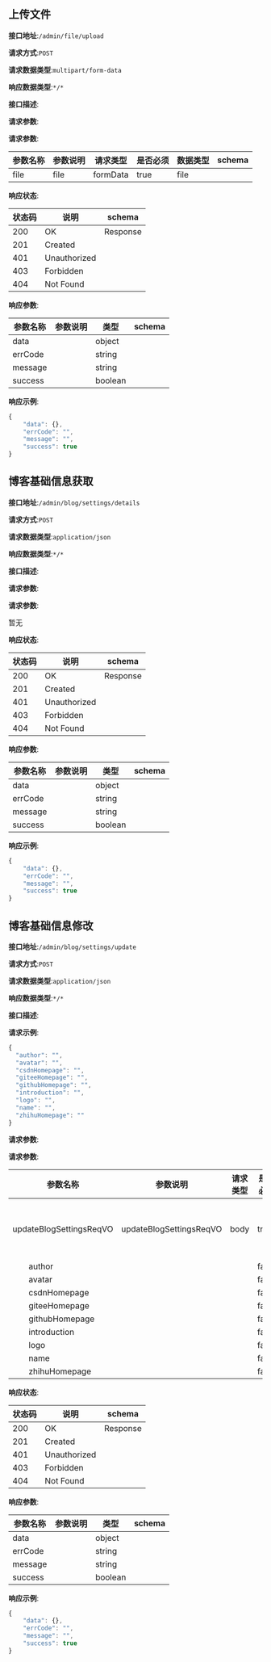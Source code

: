 

## 上传文件


**接口地址**:`/admin/file/upload`


**请求方式**:`POST`


**请求数据类型**:`multipart/form-data`


**响应数据类型**:`*/*`


**接口描述**:


**请求参数**:


**请求参数**:


| 参数名称 | 参数说明 | 请求类型    | 是否必须 | 数据类型 | schema |
| -------- | -------- | ----- | -------- | -------- | ------ |
|file|file|formData|true|file||


**响应状态**:


| 状态码 | 说明 | schema |
| -------- | -------- | ----- | 
|200|OK|Response|
|201|Created||
|401|Unauthorized||
|403|Forbidden||
|404|Not Found||


**响应参数**:


| 参数名称 | 参数说明 | 类型 | schema |
| -------- | -------- | ----- |----- | 
|data||object||
|errCode||string||
|message||string||
|success||boolean||


**响应示例**:
```javascript
{
	"data": {},
	"errCode": "",
	"message": "",
	"success": true
}
```



## 博客基础信息获取


**接口地址**:`/admin/blog/settings/details`


**请求方式**:`POST`


**请求数据类型**:`application/json`


**响应数据类型**:`*/*`


**接口描述**:


**请求参数**:


**请求参数**:


暂无


**响应状态**:


| 状态码 | 说明 | schema |
| -------- | -------- | ----- | 
|200|OK|Response|
|201|Created||
|401|Unauthorized||
|403|Forbidden||
|404|Not Found||


**响应参数**:


| 参数名称 | 参数说明 | 类型 | schema |
| -------- | -------- | ----- |----- | 
|data||object||
|errCode||string||
|message||string||
|success||boolean||


**响应示例**:
```javascript
{
	"data": {},
	"errCode": "",
	"message": "",
	"success": true
}
```



## 博客基础信息修改


**接口地址**:`/admin/blog/settings/update`


**请求方式**:`POST`


**请求数据类型**:`application/json`


**响应数据类型**:`*/*`


**接口描述**:


**请求示例**:


```javascript
{
  "author": "",
  "avatar": "",
  "csdnHomepage": "",
  "giteeHomepage": "",
  "githubHomepage": "",
  "introduction": "",
  "logo": "",
  "name": "",
  "zhihuHomepage": ""
}
```


**请求参数**:


**请求参数**:


| 参数名称 | 参数说明 | 请求类型    | 是否必须 | 数据类型 | schema |
| -------- | -------- | ----- | -------- | -------- | ------ |
|updateBlogSettingsReqVO|updateBlogSettingsReqVO|body|true|修改博客设置请求 VO|修改博客设置请求 VO|
|&emsp;&emsp;author|||false|string||
|&emsp;&emsp;avatar|||false|string||
|&emsp;&emsp;csdnHomepage|||false|string||
|&emsp;&emsp;giteeHomepage|||false|string||
|&emsp;&emsp;githubHomepage|||false|string||
|&emsp;&emsp;introduction|||false|string||
|&emsp;&emsp;logo|||false|string||
|&emsp;&emsp;name|||false|string||
|&emsp;&emsp;zhihuHomepage|||false|string||


**响应状态**:


| 状态码 | 说明 | schema |
| -------- | -------- | ----- | 
|200|OK|Response|
|201|Created||
|401|Unauthorized||
|403|Forbidden||
|404|Not Found||


**响应参数**:


| 参数名称 | 参数说明 | 类型 | schema |
| -------- | -------- | ----- |----- | 
|data||object||
|errCode||string||
|message||string||
|success||boolean||


**响应示例**:
```javascript
{
	"data": {},
	"errCode": "",
	"message": "",
	"success": true
}
```
